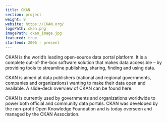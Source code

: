 ```yaml
---
title: CKAN
section: project
weight: 9
website: https://CKAN.org/
logoPath: ckan.png
imagePath: ckan_image.jpg
featured: true
startend: 2006 - present
---
```


CKAN is the world’s leading open-source data portal platform. It is a complete out-of-the-box software solution that makes data accessible – by providing tools to streamline publishing, sharing, finding and using data.

<!--more-->CKAN is aimed at data publishers (national and regional governments, companies and organizations) wanting to make their data open and available. A slide-deck overview of CKAN can be found here.

CKAN is currently used by governments and organizations worldwide to power both official and community data portals. CKAN was developed by the non-profit Open Knowledge Foundation and is today overseen and managed by the CKAN Association.
